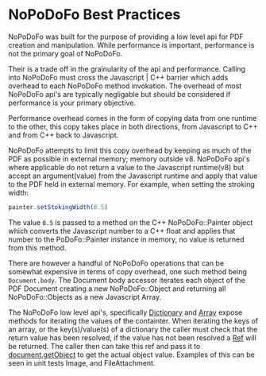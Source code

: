 # NoPoDoFo Best Practices

NoPoDoFo was built for the purpose of providing a low level api for PDF creation and manipulation.
While performance is important, performance is not the primary goal of NoPoDoFo.

Their is a trade off in the grainularity of the api and performance. Calling into NoPoDoFo must cross the
Javascript | C++ barrier which adds overhead to each NoPoDoFo method invokation. The overhead of most NoPoDoFo api's
are typically negligable but should be considered if performance is your primary objective.

Performance overhead comes in the form of copying data from one runtime to the other, this copy takes place in both directions,
from Javascript to C++ and from C++ back to Javascript.

NoPoDoFo attempts to limit this copy overhead by keeping as much of the PDF as possible in external memory; memory outside v8.
NoPoDoFo api's where applicable do not return a value to the Javascript runtime(v8) but accept an argument(value) from the Javascript
runtime and apply that value to the PDF held in external memory. For example, when setting the stroking width:

```typescript
painter.setStokingWidth(0.5)
```

The value `0.5` is passed to a method on the C++ NoPoDoFo::Painter object which converts the Javascript number to a C++ float and applies
that number to the PoDoFo::Painter instance in memory, no value is returned from this method.

There are however a handful of NoPoDoFo operations that can be somewhat expensive in terms of copy overhead, one such method being
`Document.body`. The Document body accessor iterates each object of the PDF Document creating a new NoPoDoFo::Object and returning
all NoPoDoFo::Objects as a new Javascript Array.

The NoPoDoFo low level api's, specifically [Dictionary](./dictionary.md) and [Array](./array.md) expose methods for iterating the
values of the containter. When iterating the keys of an array, or the key(s)/value(s) of a dictionary the caller must check
that the return value has been resolved, if the value has not been resolved a [Ref](./ref.md) will be returned. The caller then
can take this ref and pass it to [document.getObject](./document.md#getobject) to get the actual object value. Examples of this can be
seen in unit tests Image, and FileAttachment.